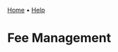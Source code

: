 [Home](https://cityssm.github.io/sunrise-cms/)
•
[Help](https://cityssm.github.io/sunrise-cms/docs/)

# Fee Management
